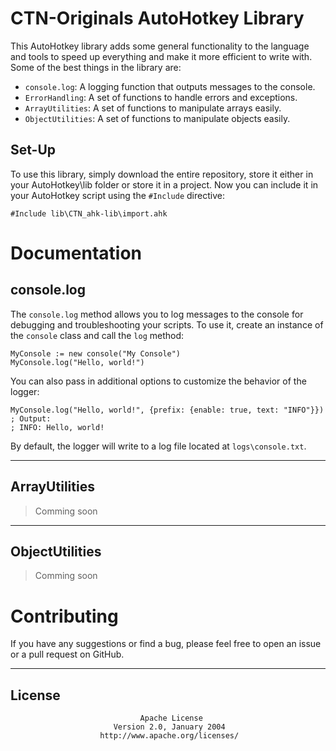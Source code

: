 # CTN-Originals AutoHotkey Library

This AutoHotkey library adds some general functionality to the language and tools to speed up everything and make it more efficient to write with. Some of the best things in the library are:

- `console.log`: A logging function that outputs messages to the console.
- `ErrorHandling`: A set of functions to handle errors and exceptions.
- `ArrayUtilities`: A set of functions to manipulate arrays easily.
- `ObjectUtilities`: A set of functions to manipulate objects easily.


## Set-Up

To use this library, simply download the entire repository, store it either in your AutoHotkey\lib folder or store it in a project. 
Now you can include it in your AutoHotkey script using the `#Include` directive:

```ahk
#Include lib\CTN_ahk-lib\import.ahk
```

# Documentation

## console.log

The `console.log` method allows you to log messages to the console for debugging and troubleshooting your scripts. To use it, create an instance of the `console` class and call the `log` method:

```ahk
MyConsole := new console("My Console") 
MyConsole.log("Hello, world!")
```

You can also pass in additional options to customize the behavior of the logger:
```ahk
MyConsole.log("Hello, world!", {prefix: {enable: true, text: "INFO"}})
; Output: 
; INFO: Hello, world!
```

By default, the logger will write to a log file located at `logs\console.txt`.

---
## ArrayUtilities
> Comming soon
---
## ObjectUtilities
> Comming soon

# Contributing
If you have any suggestions or find a bug, please feel free to open an issue or a pull request on GitHub.

- - -


## License
                                 Apache License
                           Version 2.0, January 2004
                        http://www.apache.org/licenses/